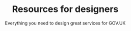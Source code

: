 ---
layout: role-index-designers
title: Resources for designers
subtitle: Everything you need to design great services for GOV.UK
audience: designers
hero: GOV.UK design principles
breadcrumbs:
  -
    title: Home
    url: /service-manual
---